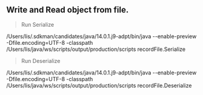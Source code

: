 ## Write and Read object from file.

> Run Serialize

/Users/lis/.sdkman/candidates/java/14.0.1.j9-adpt/bin/java --enable-preview -Dfile.encoding=UTF-8 -classpath /Users/lis/java/ws/scripts/output/production/scripts recordFile.Serialize


> Run Deserialize

/Users/lis/.sdkman/candidates/java/14.0.1.j9-adpt/bin/java --enable-preview -Dfile.encoding=UTF-8 -classpath /Users/lis/java/ws/scripts/output/production/scripts recordFile.Deserialize